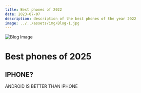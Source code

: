 ```yaml
---
title: Best phones of 2022
date: 2023-07-07
description: description of the best phones of the year 2022
image: ../../assets/img/Blog-1.jpg
---
```



<img src="../../assets/img/Blog-1.jpg" class="rounded-lg w-full" alt="Blog Image" />

# Best phones of 2025

## IPHONE?

ANDROID IS BETTER THAN IPHONE

